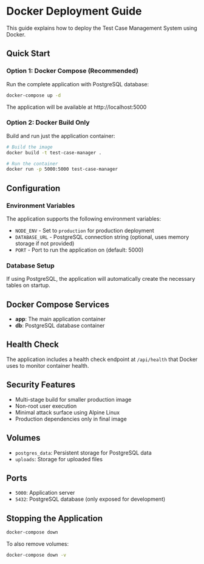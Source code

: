 # Docker Deployment Guide

This guide explains how to deploy the Test Case Management System using Docker.

## Quick Start

### Option 1: Docker Compose (Recommended)
Run the complete application with PostgreSQL database:

```bash
docker-compose up -d
```

The application will be available at http://localhost:5000

### Option 2: Docker Build Only
Build and run just the application container:

```bash
# Build the image
docker build -t test-case-manager .

# Run the container
docker run -p 5000:5000 test-case-manager
```

## Configuration

### Environment Variables

The application supports the following environment variables:

- `NODE_ENV` - Set to `production` for production deployment
- `DATABASE_URL` - PostgreSQL connection string (optional, uses memory storage if not provided)
- `PORT` - Port to run the application on (default: 5000)

### Database Setup

If using PostgreSQL, the application will automatically create the necessary tables on startup.

## Docker Compose Services

- **app**: The main application container
- **db**: PostgreSQL database container

## Health Check

The application includes a health check endpoint at `/api/health` that Docker uses to monitor container health.

## Security Features

- Multi-stage build for smaller production image
- Non-root user execution
- Minimal attack surface using Alpine Linux
- Production dependencies only in final image

## Volumes

- `postgres_data`: Persistent storage for PostgreSQL data
- `uploads`: Storage for uploaded files

## Ports

- `5000`: Application server
- `5432`: PostgreSQL database (only exposed for development)

## Stopping the Application

```bash
docker-compose down
```

To also remove volumes:
```bash
docker-compose down -v
```